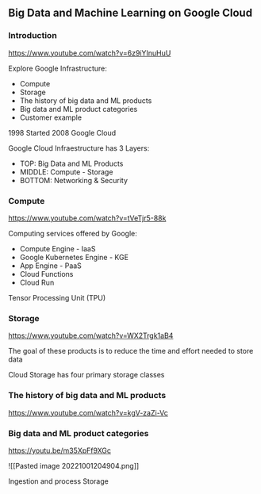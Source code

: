 ## Big Data and Machine Learning on Google Cloud

### Introduction
https://www.youtube.com/watch?v=6z9iYInuHuU

Explore Google Infrastructure:
- Compute
- Storage
- The history of big data and ML products
- Big data and ML product categories
- Customer example

1998 Started
2008 Google Cloud

Google Cloud Infraestructure has 3 Layers:
- TOP: Big Data and ML Products 
- MIDDLE: Compute - Storage
- BOTTOM: Networking & Security

### Compute
https://www.youtube.com/watch?v=tVeTjr5-88k

Computing services offered by Google:

- Compute Engine - IaaS
- Google Kubernetes Engine - KGE
- App Engine - PaaS
- Cloud Functions
- Cloud Run

Tensor Processing Unit (TPU)

### Storage
https://www.youtube.com/watch?v=WX2Trgk1aB4

The goal of these products is to reduce the time and effort needed to store data

Cloud Storage has four primary storage classes

### The history of big data and ML products
https://www.youtube.com/watch?v=kgV-zaZi-Vc

### Big data and ML product categories
https://youtu.be/m35XpFf9XGc

![[Pasted image 20221001204904.png]]

Ingestion and process
Storage
